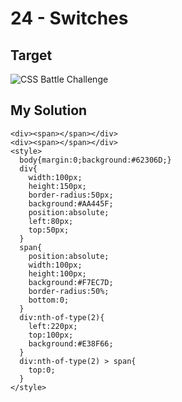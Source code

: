 # 24 - Switches

## Target

![CSS Battle Challenge](https://cssbattle.dev/targets/24.png)

## My Solution

```
<div><span></span></div>
<div><span></span></div>
<style>
  body{margin:0;background:#62306D;}
  div{
    width:100px;
    height:150px;
    border-radius:50px;
    background:#AA445F;
    position:absolute;
    left:80px;
    top:50px;
  }
  span{
    position:absolute;
    width:100px;
    height:100px;
    background:#F7EC7D;
    border-radius:50%;
    bottom:0;
  }
  div:nth-of-type(2){
    left:220px;
    top:100px;
    background:#E38F66;
  }
  div:nth-of-type(2) > span{
    top:0;
  }
</style>
```

